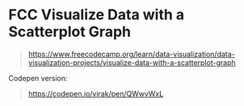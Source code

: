 # FCC Visualize Data with a Scatterplot Graph

> https://www.freecodecamp.org/learn/data-visualization/data-visualization-projects/visualize-data-with-a-scatterplot-graph

Codepen version:

> https://codepen.io/virak/pen/QWwvWxL


